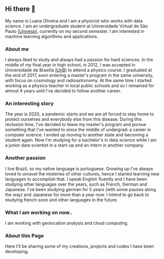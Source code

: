 ## Hi there 👋

My name is Luana Oliveira and I am a physicist who works with data science. I am an undergraduate student at Universidade Virtual de São Paulo [(Univesp)](https://univesp.br/), currently on my second semester. I am interested in machine learning algorithms and applications.

### About me

I always liked to study and always had a passion for hard sciences. In the middle of my final year in high school, in 2012, I was accepted in Universidade de Brasília [(UnB)](https://www.unb.br/) to attend a physics course. I graduated at the end of 2017, soon entering a master's program in the same university, with focus on cosmology and radioastronomy. At the same time I started working as a physics teacher in local public schools and so I remained for almost 4 years until I've decided to follow another career.

### An interesting story

The year is 2020, a pandemic starts and we are all forced to stay home to protect ourselves and everybody else from this disease. During this reclusion time, I've decided to leave my master's program and pursue something that I've wanted to since the middle of undergrad: a career in computer science. I ended up moving to another state and becoming a student again. Now I'm studying for a bachelor's in data science while I am a junior data scientist in a start-up and an intern in another company.

### Another passion

I live Brazil, so my native language is portuguese. Growing up I've always loved to unravel the misteries of other cultures, hence I started learning new languages to accomplish that. I speak English fluently and I have been studying other languages over the years, such as French, German and Japanese. I've been studying german for 5 years (with some pauses along the way) and Japanese for more than a year now. I intend to go back to studying french soon and other languages in the future.

### What I am working on now..

I am working with geolocation analysis and cloud computing.

### About this Page

Here I'll be sharing some of my creations, projects and codes I have been developing. 
